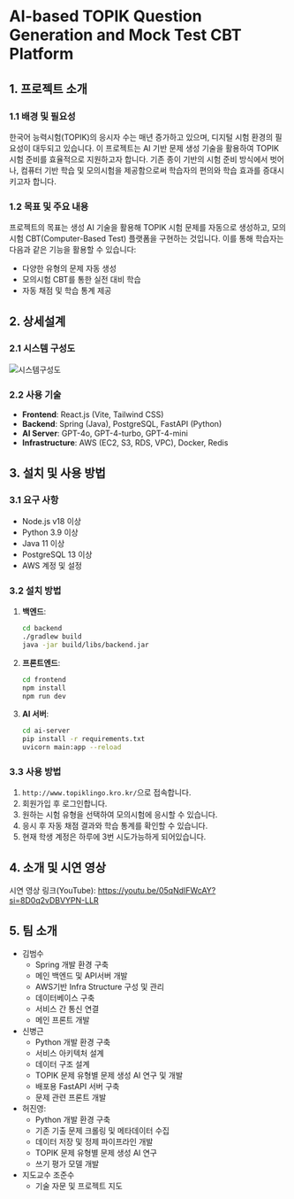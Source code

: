 # AI-based TOPIK Question Generation and Mock Test CBT Platform

## 1. 프로젝트 소개

### 1.1 배경 및 필요성
한국어 능력시험(TOPIK)의 응시자 수는 매년 증가하고 있으며, 디지털 시험 환경의 필요성이 대두되고 있습니다. 이 프로젝트는 AI 기반 문제 생성 기술을 활용하여 TOPIK 시험 준비를 효율적으로 지원하고자 합니다. 기존 종이 기반의 시험 준비 방식에서 벗어나, 컴퓨터 기반 학습 및 모의시험을 제공함으로써 학습자의 편의와 학습 효과를 증대시키고자 합니다.

### 1.2 목표 및 주요 내용
프로젝트의 목표는 생성 AI 기술을 활용해 TOPIK 시험 문제를 자동으로 생성하고, 모의시험 CBT(Computer-Based Test) 플랫폼을 구현하는 것입니다. 이를 통해 학습자는 다음과 같은 기능을 활용할 수 있습니다:

- 다양한 유형의 문제 자동 생성
- 모의시험 CBT를 통한 실전 대비 학습
- 자동 채점 및 학습 통계 제공

## 2. 상세설계

### 2.1 시스템 구성도
![시스템구성도](https://github.com/user-attachments/assets/516fa289-4cfe-45c5-9ebd-064dac136c12)

### 2.2 사용 기술
- **Frontend**: React.js (Vite, Tailwind CSS)
- **Backend**: Spring (Java), PostgreSQL, FastAPI (Python)
- **AI Server**: GPT-4o, GPT-4-turbo, GPT-4-mini
- **Infrastructure**: AWS (EC2, S3, RDS, VPC), Docker, Redis

## 3. 설치 및 사용 방법

### 3.1 요구 사항
- Node.js v18 이상
- Python 3.9 이상
- Java 11 이상
- PostgreSQL 13 이상
- AWS 계정 및 설정

### 3.2 설치 방법

1. **백엔드**:
   ```bash
   cd backend
   ./gradlew build
   java -jar build/libs/backend.jar

2. **프론트엔드**:
   ```bash
   cd frontend
   npm install
   npm run dev

2. **AI 서버**:
   ```bash
   cd ai-server
   pip install -r requirements.txt
   uvicorn main:app --reload

### 3.3 사용 방법

1. `http://www.topiklingo.kro.kr/`으로 접속합니다.
2. 회원가입 후 로그인합니다.
3. 원하는 시험 유형을 선택하여 모의시험에 응시할 수 있습니다.
4. 응시 후 자동 채점 결과와 학습 통계를 확인할 수 있습니다.
5. 현재 학생 계정은 하루에 3번 시도가능하게 되어있습니다.

## 4. 소개 및 시연 영상
시연 영상 링크(YouTube): https://youtu.be/05qNdIFWcAY?si=8D0q2vDBVYPN-LLR

## 5. 팀 소개
- 김범수
    - Spring 개발 환경 구축
    - 메인 백엔드 및 API서버 개발
    - AWS기반 Infra Structure 구성 및 관리
    - 데이터베이스 구축
    - 서비스 간 통신 연결
    - 메인 프론트 개발
- 신병근
    - Python 개발 환경 구축
    - 서비스 아키텍처 설계
    - 데이터 구조 설계
    - TOPIK 문제 유형별 문제 생성 AI 연구 및 개발
    - 배포용 FastAPI 서버 구축
    - 문제 관련 프론트 개발
- 허진영:
    - Python 개발 환경 구축
    - 기존 기출 문제 크롤링 및 메타데이터 수집
    - 데이터 저장 및 정제 파이프라인 개발
    - TOPIK 문제 유형별 문제 생성 AI 연구
    - 쓰기 평가 모델 개발
- 지도교수 조준수
    - 기술 자문 및 프로젝트 지도

